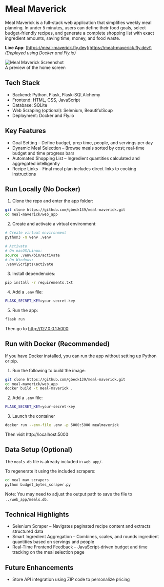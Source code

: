 # Meal Maverick

Meal Maverick is a full-stack web application that simplifies weekly meal planning. In under 5 minutes, users can define their food goals, select budget-friendly recipes, and generate a complete shopping list with exact ingredient amounts, saving time, money, and food waste.

**Live App**: [https://meal-maverick.fly.dev](https://meal-maverick.fly.dev/)  
*(Deployed using Docker and Fly.io)*

![Meal Maverick Screenshot](docs/screenshot-home.png)  
A preview of the home screen

## Tech Stack

- Backend: Python, Flask, Flask-SQLAlchemy
- Frontend: HTML, CSS, JavaScript
- Database: SQLite
- Web Scraping (optional): Selenium, BeautifulSoup
- Deployment: Docker and Fly.io

## Key Features

- Goal Setting – Define budget, prep time, people, and servings per day
- Dynamic Meal Selection – Browse meals sorted by cost; real-time budget and time progress bars
- Automated Shopping List – Ingredient quantities calculated and aggregated intelligently
- Recipe Links – Final meal plan includes direct links to cooking instructions

## Run Locally (No Docker)

1. Clone the repo and enter the app folder:
```bash
git clone https://github.com/gbeck139/meal-maverick.git
cd meal-maverick/web_app
```

2. Create and activate a virtual environment:
```bash
# Create virtual environment
python3 -m venv .venv

# Activate
# On macOS/Linux:
source .venv/bin/activate
# On Windows:
.venv\Scripts\activate
```

3. Install dependencies:
```bash
pip install -r requirements.txt
```

4. Add a `.env` file:
```bash
FLASK_SECRET_KEY=your-secret-key
```

5. Run the app:
```bash
flask run
```

Then go to http://127.0.0.1:5000

## Run with Docker (Recommended)

If you have Docker installed, you can run the app without setting up Python or pip.
1. Run the following to build the image:
```bash
git clone https://github.com/gbeck139/meal-maverick.git
cd meal-maverick/web_app
docker build -t meal-maverick .
```

2. Add a `.env` file:
```bash
FLASK_SECRET_KEY=your-secret-key
```

3. Launch the container
```bash
docker run --env-file .env -p 5000:5000 mealmaverick
```

Then visit http://localhost:5000

## Data Setup (Optional)

The `meals.db` file is already included in `web_app/`.

To regenerate it using the included scrapers:
```bash
cd meal_mav_scrapers
python budget_bytes_scraper.py
```

Note: You may need to adjust the output path to save the file to `../web_app/meals.db`.

## Technical Highlights

- Selenium Scraper – Navigates paginated recipe content and extracts structured data
- Smart Ingredient Aggregation – Combines, scales, and rounds ingredient quantities based on servings and people
- Real-Time Frontend Feedback – JavaScript-driven budget and time tracking on the meal selection page

## Future Enhancements

- Store API integration using ZIP code to personalize pricing

